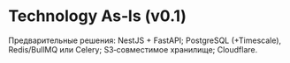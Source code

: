 # Technology As‑Is (v0.1)
Предварительные решения: NestJS + FastAPI; PostgreSQL (+Timescale), Redis/BullMQ или Celery; S3‑совместимое хранилище; Cloudflare.
